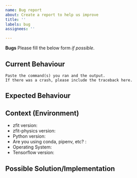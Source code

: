 ```yaml
---
name: Bug report
about: Create a report to help us improve
title: ''
labels: bug
assignees: ''

---
```


**Bugs** Please fill the below form _if possible_.

<!--- Provide a general summary of the issue in the Title above -->

## Current Behaviour

<!--- Tell us what happens instead of the expected behavior -->
<!--- Include the commands you ran and the output. -->

```
Paste the command(s) you ran and the output.
If there was a crash, please include the traceback here.
```

## Expected Behaviour
<!--- Tell us what should happen. -->

## Context (Environment)
<!--- How has this issue affected you? What are you trying to accomplish? -->
<!--- Providing context helps us come up with a solution that is most useful in the real world -->
* zfit version:
* zfit-physics version:
* Python version:
* Are you using conda, pipenv, etc? :
* Operating System:
* Tensorflow version:

## Possible Solution/Implementation
<!--- Not obligatory, but suggest a fix/reason for the bug, -->
<!--- and maybe suggest an idea for implementing addition or change -->
